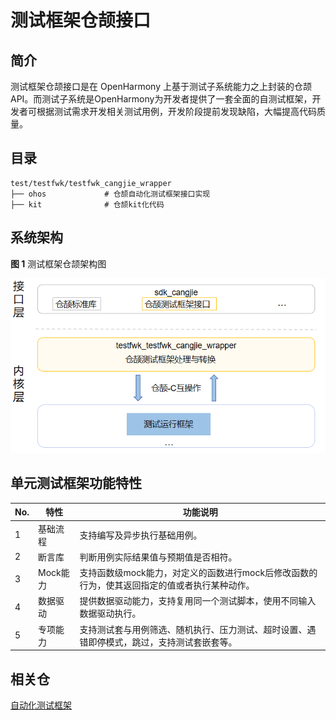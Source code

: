 # 测试框架仓颉接口

## 简介

 测试框架仓颉接口是在 OpenHarmony 上基于测试子系统能力之上封装的仓颉API。而测试子系统是OpenHarmony为开发者提供了一套全面的自测试框架，开发者可根据测试需求开发相关测试用例，开发阶段提前发现缺陷，大幅提高代码质量。

## 目录

```
test/testfwk/testfwk_cangjie_wrapper
├── ohos             # 仓颉自动化测试框架接口实现
├── kit              # 仓颉kit化代码
```

## 系统架构

**图 1**  测试框架仓颉架构图

![](figures/testfwk_cangjie_wrapper_architecture.png "测试框架仓颉架构图")

## 单元测试框架功能特性

| No.  | 特性     | 功能说明                                               |
| ---- | -------- |----------------------------------------------------|
| 1    | 基础流程 | 支持编写及异步执行基础用例。                                     |
| 2    | 断言库   | 判断用例实际结果值与预期值是否相符。                                 |
| 3    | Mock能力 | 支持函数级mock能力，对定义的函数进行mock后修改函数的行为，使其返回指定的值或者执行某种动作。 |
| 4    | 数据驱动 | 提供数据驱动能力，支持复用同一个测试脚本，使用不同输入数据驱动执行。                 |
| 5    | 专项能力 | 支持测试套与用例筛选、随机执行、压力测试、超时设置、遇错即停模式，跳过，支持测试套嵌套等。      |

## 相关仓

[自动化测试框架](https://gitee.com/openharmony/testfwk_arkxtest/blob/master/README_zh.md)
